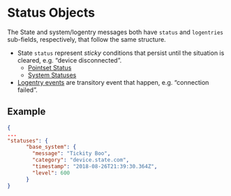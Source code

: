 # Status Objects

The State and system/logentry messages both have `status` and `logentries` sub-fields, respectively, that
follow the same structure.

- State `status` represent _sticky_ conditions that persist until the situation is cleared, e.g.
  “device disconnected”.
    - [Pointset Status](../../gencode/docs/state.html#pointset_points_pattern1_status) 
    - [System Statuses](../../gencode/docs/state.html#system_statuses)
- [Logentry events](../../gencode/docs/event_system.html#logentries) are transitory event that
  happen, e.g. “connection failed”.

## Example
```json
{
...
"statuses": {
      "base_system": {
        "message": "Tickity Boo",
        "category": "device.state.com",
        "timestamp": "2018-08-26T21:39:30.364Z",
        "level": 600
      }
}
```